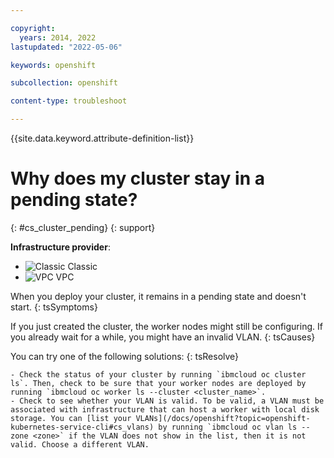 ```yaml
---

copyright: 
  years: 2014, 2022
lastupdated: "2022-05-06"

keywords: openshift

subcollection: openshift

content-type: troubleshoot

---
```


{{site.data.keyword.attribute-definition-list}}



# Why does my cluster stay in a pending state?
{: #cs_cluster_pending}
{: support}

**Infrastructure provider**:
* ![Classic](../icons/classic.svg "Classic") Classic
* ![VPC](../icons/vpc.svg "VPC") VPC


When you deploy your cluster, it remains in a pending state and doesn't start.
{: tsSymptoms}


If you just created the cluster, the worker nodes might still be configuring. If you already wait for a while, you might have an invalid VLAN.
{: tsCauses}



You can try one of the following solutions:
{: tsResolve}

    - Check the status of your cluster by running `ibmcloud oc cluster ls`. Then, check to be sure that your worker nodes are deployed by running `ibmcloud oc worker ls --cluster <cluster_name>`.
    - Check to see whether your VLAN is valid. To be valid, a VLAN must be associated with infrastructure that can host a worker with local disk storage. You can [list your VLANs](/docs/openshift?topic=openshift-kubernetes-service-cli#cs_vlans) by running `ibmcloud oc vlan ls --zone <zone>` if the VLAN does not show in the list, then it is not valid. Choose a different VLAN.



